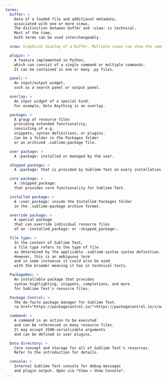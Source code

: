 ```yaml
---
terms:
  buffer: >
    Data of a loaded file and additional metadata,
    associated with one or more views.
    The distinction between buffer and :view: is technical.
    Most of the time,
    both terms can be used interchangeably.

  view: Graphical display of a buffer. Multiple views can show the same buffer.

  plugin: >
    A feature implemented in Python,
    which can consist of a single command or multiple commands.
    It can be contained in one or many .py files.

  panel: >
    An input/output widget,
    such as a search panel or output panel.

  overlay: >
    An input widget of a special kind.
    For example, Goto Anything is an overlay.

  package: >
    A group of resource files
    providing extended functionality,
    consisting of e.g.
    snippets, syntax definitions, or plugins.
    Can be a folder in the Packages folder
    or an archived .sublime-package file.

  user package: >
    A :package: installed or managed by the user.

  shipped package: >
    A :package: that is provided by Sublime Text on every installation.

  core package: >
    A :shipped_package:
    that provides core functionality for Sublime Text.

  installed package: >
    A :user_package: inside the Installed Packages folder
    in the .sublime-package archive format.

  override package: >
    A special package
    that can override individual resource files
    of an :installed_package: or :shipped_package:.

  file type: >
    In the context of Sublime Text,
    a file type refers to the type of file
    as determined by the applicable .sublime-syntax syntax definition.
    However, this is an ambiguous term
    and in some instances it could also be used
    with the broader meaning it has in technical texts.

  PackageDev: >
    An installable package that provides
    syntax highlighting, snippets, completions, and more
    for Sublime Text's resource files.

  Package Control: >
    The de-facto package manager for Sublime Text. 
    <a href="https://packagecontrol.io/">https://packagecontrol.io/</a>

  command: >
    A command is an action to be executed
    and can be referenced in many resource files.
    It may accept JSON-serializable arguments
    and can be defined in user plugins.

  Data directory: >
    Core concept and storage for all of Sublime Text's resources.
    Refer to the introduction for details.

  console: >
    Internal Sublime Text console for debug messages
    and plugin output. Open via *View → Show Console*.
---
```


<Glossary :terms="$frontmatter.terms" />
